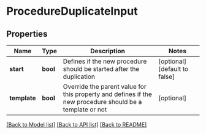 # ProcedureDuplicateInput

## Properties
Name | Type | Description | Notes
------------ | ------------- | ------------- | -------------
**start** | **bool** | Defines if the new procedure should be started after the duplication | [optional] [default to false]
**template** | **bool** | Override the parent value for this property and defines if the new procedure should be a template or not | [optional] 

[[Back to Model list]](../README.md#documentation-for-models) [[Back to API list]](../README.md#documentation-for-api-endpoints) [[Back to README]](../README.md)


